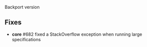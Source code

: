 Backport version

## Fixes

 * **core** #682 fixed a StackOverflow exception when running large specifications
